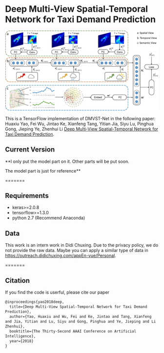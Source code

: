 # Deep Multi-View Spatial-Temporal Network for Taxi Demand Prediction
![Diffusion Convolutional Recurrent Neural Network](figures/framework.jpg "Framework")

This is a TensorFlow implementation of DMVST-Net in the following paper: \
Huaxiu Yao, Fei Wu, Jintao Ke, Xianfeng Tang, Yitian Jia, Siyu Lu, Pinghua Gong, Jieping Ye, Zhenhui Li [Deep Multi-View Spatial-Temporal Network for Taxi Demand Prediction](https://faculty.ist.psu.edu/jessieli/Publications/2018-AAAI-taxi-demand.pdf).

## Current Version

**I only put the model part on it. Other parts will be put soon.

The model part is just for reference**

=======
## Requirements
- keras>=2.0.8
- tensorflow>=1.3.0
- python 2.7 (Recommend Anaconda)

## Data
This work is an intern work in Didi Chuxing. Due to the privacy policy, we do not provide the raw data. Maybe you can apply a similar type of data in https://outreach.didichuxing.com/appEn-vue/Personal. 

=======

## Citation
If you find the code is userful, please cite our paper
```
@inproceedings{yao2018deep,
  title={Deep Multi-View Spatial-Temporal Network for Taxi Demand Prediction},
  author={Yao, Huaxiu and Wu, Fei and Ke, Jintao and Tang, Xianfeng and Jia, Yitian and Lu, Siyu and Gong, Pinghua and Ye, Jieping and Li Zhenhui},
  booktitle={The Thirty-Second AAAI Conference on Artificial Intelligence},
  year={2018}
}
```
